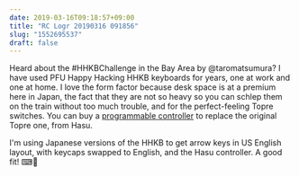 ```yaml
---
date: 2019-03-16T09:18:57+09:00
title: "RC Logr 20190316 091856"
slug: "1552695537"
draft: false
---
```


Heard about the #HHKBChallenge in the Bay Area by @taromatsumura? I have used PFU Happy Hacking HHKB keyboards for years, one at work and one at home. I love the form factor because desk space is at a premium here in Japan, the fact that they are not so heavy so you can schlep them on the train without too much trouble, and for the perfect-feeling Topre switches. You can buy a [programmable controller](https://geekhack.org/index.php?PHPSESSID=mpjsj3oieehhhl0iig80oskbh51le0g7&topic=71517.0) to replace the original Topre one, from Hasu. 

I'm using Japanese versions of the HHKB to get arrow keys in US English layout, with keycaps swapped to English, and the Hasu controller. A good fit! ⌨︎💙
